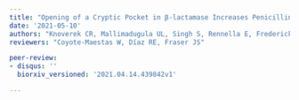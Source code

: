```yaml
---
title: "Opening of a Cryptic Pocket in β-lactamase Increases Penicillinase Activity"
date: '2021-05-10'
authors: "Knoverek CR, Mallimadugula UL, Singh S, Rennella E, Frederick TE, Yuwen T, Raavicharla S, Kay LE, and Bowman GR"
reviewers: "Coyote-Maestas W, Díaz RE, Fraser JS"

peer-review:
- disqus: ''
  biorxiv_versioned: '2021.04.14.439842v1'

---
```

